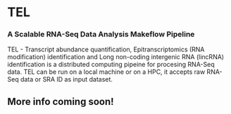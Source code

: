 # TEL
### A Scalable RNA-Seq Data Analysis Makeflow Pipeline 

TEL - Transcript abundance quantification, Epitranscriptomics (RNA modification) identification and Long non-coding intergenic RNA (lincRNA) identification is a distributed computing pipeine for procesing RNA-Seq data. TEL can be run on a local machine or on a HPC, it accepts raw RNA-Seq data or SRA ID as input dataset.

## More info coming soon!
